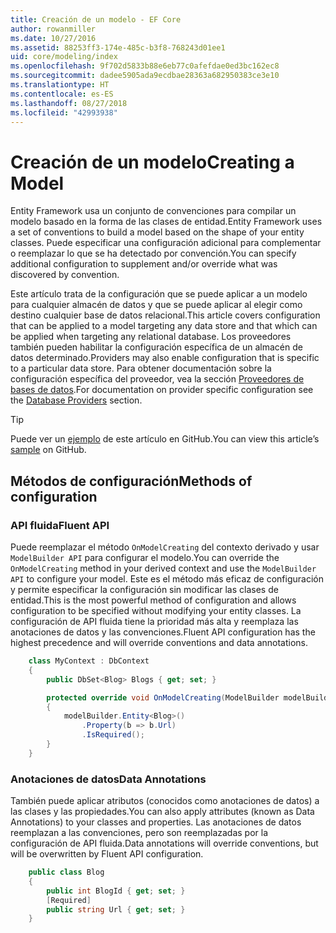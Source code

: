 ```yaml
---
title: Creación de un modelo - EF Core
author: rowanmiller
ms.date: 10/27/2016
ms.assetid: 88253ff3-174e-485c-b3f8-768243d01ee1
uid: core/modeling/index
ms.openlocfilehash: 9f702d5833b88e6eb77c0afefdae0ed3bc162ec8
ms.sourcegitcommit: dadee5905ada9ecdbae28363a682950383ce3e10
ms.translationtype: HT
ms.contentlocale: es-ES
ms.lasthandoff: 08/27/2018
ms.locfileid: "42993938"
---
```

# <a name="creating-a-model"></a><span data-ttu-id="27b9d-102">Creación de un modelo</span><span class="sxs-lookup"><span data-stu-id="27b9d-102">Creating a Model</span></span>

<span data-ttu-id="27b9d-103">Entity Framework usa un conjunto de convenciones para compilar un modelo basado en la forma de las clases de entidad.</span><span class="sxs-lookup"><span data-stu-id="27b9d-103">Entity Framework uses a set of conventions to build a model based on the shape of your entity classes.</span></span> <span data-ttu-id="27b9d-104">Puede especificar una configuración adicional para complementar o reemplazar lo que se ha detectado por convención.</span><span class="sxs-lookup"><span data-stu-id="27b9d-104">You can specify additional configuration to supplement and/or override what was discovered by convention.</span></span>

<span data-ttu-id="27b9d-105">Este artículo trata de la configuración que se puede aplicar a un modelo para cualquier almacén de datos y que se puede aplicar al elegir como destino cualquier base de datos relacional.</span><span class="sxs-lookup"><span data-stu-id="27b9d-105">This article covers configuration that can be applied to a model targeting any data store and that which can be applied when targeting any relational database.</span></span> <span data-ttu-id="27b9d-106">Los proveedores también pueden habilitar la configuración específica de un almacén de datos determinado.</span><span class="sxs-lookup"><span data-stu-id="27b9d-106">Providers may also enable configuration that is specific to a particular data store.</span></span> <span data-ttu-id="27b9d-107">Para obtener documentación sobre la configuración específica del proveedor, vea la sección [Proveedores de bases de datos](../providers/index.md).</span><span class="sxs-lookup"><span data-stu-id="27b9d-107">For documentation on provider specific configuration see the [Database Providers](../providers/index.md) section.</span></span>

> [!TIP]  
> <span data-ttu-id="27b9d-108">Puede ver un [ejemplo](https://github.com/aspnet/EntityFramework.Docs/tree/master/samples) de este artículo en GitHub.</span><span class="sxs-lookup"><span data-stu-id="27b9d-108">You can view this article’s [sample](https://github.com/aspnet/EntityFramework.Docs/tree/master/samples) on GitHub.</span></span>

## <a name="methods-of-configuration"></a><span data-ttu-id="27b9d-109">Métodos de configuración</span><span class="sxs-lookup"><span data-stu-id="27b9d-109">Methods of configuration</span></span>

### <a name="fluent-api"></a><span data-ttu-id="27b9d-110">API fluida</span><span class="sxs-lookup"><span data-stu-id="27b9d-110">Fluent API</span></span>

<span data-ttu-id="27b9d-111">Puede reemplazar el método `OnModelCreating` del contexto derivado y usar `ModelBuilder API` para configurar el modelo.</span><span class="sxs-lookup"><span data-stu-id="27b9d-111">You can override the `OnModelCreating` method in your derived context and use the `ModelBuilder API` to configure your model.</span></span> <span data-ttu-id="27b9d-112">Este es el método más eficaz de configuración y permite especificar la configuración sin modificar las clases de entidad.</span><span class="sxs-lookup"><span data-stu-id="27b9d-112">This is the most powerful method of configuration and allows configuration to be specified without modifying your entity classes.</span></span> <span data-ttu-id="27b9d-113">La configuración de API fluida tiene la prioridad más alta y reemplaza las anotaciones de datos y las convenciones.</span><span class="sxs-lookup"><span data-stu-id="27b9d-113">Fluent API configuration has the highest precedence and will override conventions and data annotations.</span></span>

<!-- [!code-csharp[Main](samples/core/Modeling/FluentAPI/Samples/Required.cs?range=5-15&highlight=5-10)] -->

``` csharp
    class MyContext : DbContext
    {
        public DbSet<Blog> Blogs { get; set; }

        protected override void OnModelCreating(ModelBuilder modelBuilder)
        {
            modelBuilder.Entity<Blog>()
                .Property(b => b.Url)
                .IsRequired();
        }
    }
```

### <a name="data-annotations"></a><span data-ttu-id="27b9d-114">Anotaciones de datos</span><span class="sxs-lookup"><span data-stu-id="27b9d-114">Data Annotations</span></span>

<span data-ttu-id="27b9d-115">También puede aplicar atributos (conocidos como anotaciones de datos) a las clases y las propiedades.</span><span class="sxs-lookup"><span data-stu-id="27b9d-115">You can also apply attributes (known as Data Annotations) to your classes and properties.</span></span> <span data-ttu-id="27b9d-116">Las anotaciones de datos reemplazan a las convenciones, pero son reemplazadas por la configuración de API fluida.</span><span class="sxs-lookup"><span data-stu-id="27b9d-116">Data annotations will override conventions, but will be overwritten by Fluent API configuration.</span></span>

<!-- [!code-csharp[Main](samples/core/Modeling/DataAnnotations/Samples/Required.cs?range=11-16&highlight=4)] -->
``` csharp
    public class Blog
    {
        public int BlogId { get; set; }
        [Required]
        public string Url { get; set; }
    }
```
